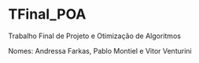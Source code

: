 # TFinal_POA
Trabalho Final de Projeto e Otimização de Algoritmos

Nomes: Andressa Farkas, Pablo Montiel e Vitor Venturini